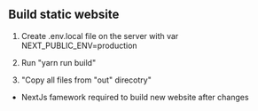## Build static website

1. Create .env.local file on the server with var NEXT_PUBLIC_ENV=production

2. Run "yarn run build"

3. "Copy all files from "out" direcotry"

* NextJs famework required to build new website after changes